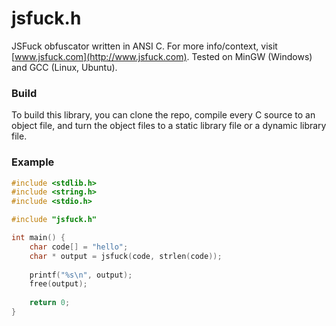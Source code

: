 # jsfuck.h
JSFuck obfuscator written in ANSI C. For more info/context, visit [www.jsfuck.com](http://www.jsfuck.com). Tested on MinGW (Windows) and GCC (Linux, Ubuntu).

### Build
To build this library, you can clone the repo, compile every C source to an object file, and turn the object files to a static library file or a dynamic library file.

### Example
```c
#include <stdlib.h>
#include <string.h>
#include <stdio.h>

#include "jsfuck.h"

int main() {
    char code[] = "hello";
    char * output = jsfuck(code, strlen(code));
    
    printf("%s\n", output);
    free(output);
    
    return 0;
}
```
